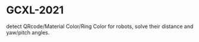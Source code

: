 # GCXL-2021
detect QRcode/Material Color/Ring Color for robots, solve their distance and yaw/pitch angles.

